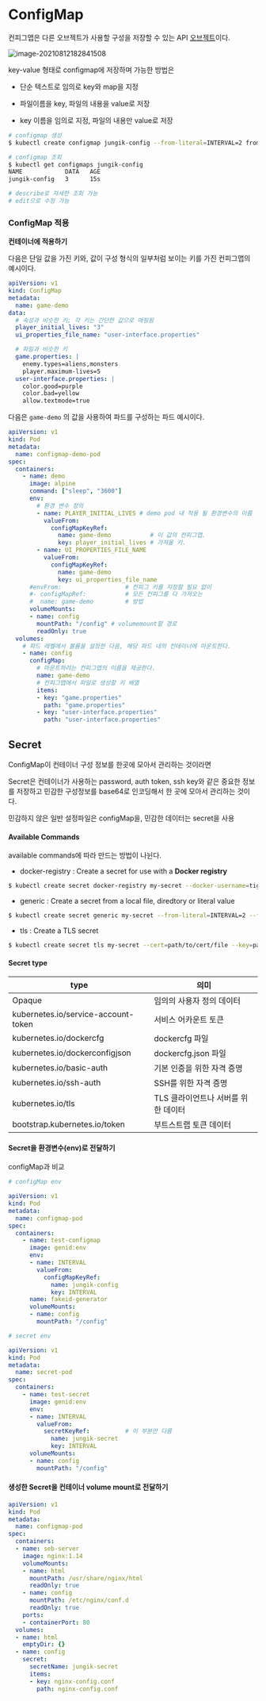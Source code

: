 # ConfigMap

컨피그맵은 다른 오브젝트가 사용할 구성을 저장할 수 있는 API [오브젝트](https://kubernetes.io/ko/docs/concepts/overview/working-with-objects/kubernetes-objects/)이다.

![image-20210812182841508](C:\Users\user\AppData\Roaming\Typora\typora-user-images\image-20210812182841508.png)

key-value 형태로 configmap에 저장하며 가능한 방법은

* 단순 텍스트로 임의로 key와 map을 지정

* 파일이름을 key, 파일의 내용을 value로 저장

* key 이름을 임의로 지정, 파일의 내용만 value로 저장

```bash
# configmap 생성
$ kubectl create configmap jungik-config --from-literal=INTERVAL=2 from-literal=OPTION=boy --from-file=config.dir/
```

```bash
# configmap 조회
$ kubectl get configmaps jungik-config
NAME            DATA   AGE
jungik-config   3      15s

# describe로 자세한 조회 가능
# edit으로 수정 가능
```



### ConfigMap 적용

**컨테이너에 적용하기**

다음은 단일 값을 가진 키와, 값이 구성 형식의 일부처럼 보이는 키를 가진 컨피그맵의 예시이다.

```yaml
apiVersion: v1
kind: ConfigMap
metadata:
  name: game-demo
data:
  # 속성과 비슷한 키; 각 키는 간단한 값으로 매핑됨
  player_initial_lives: "3"
  ui_properties_file_name: "user-interface.properties"

  # 파일과 비슷한 키
  game.properties: |
    enemy.types=aliens,monsters
    player.maximum-lives=5    
  user-interface.properties: |
    color.good=purple
    color.bad=yellow
    allow.textmode=true    
```

다음은 `game-demo` 의 값을 사용하여 파드를 구성하는 파드 예시이다.

```yaml
apiVersion: v1
kind: Pod
metadata:
  name: configmap-demo-pod
spec:
  containers:
    - name: demo
      image: alpine
      command: ["sleep", "3600"]
      env:
        # 환경 변수 정의
        - name: PLAYER_INITIAL_LIVES # demo pod 내 적용 될 환경변수의 이름
          valueFrom:
            configMapKeyRef:
              name: game-demo           # 이 값의 컨피그맵.
              key: player_initial_lives # 가져올 키.
        - name: UI_PROPERTIES_FILE_NAME
          valueFrom:
            configMapKeyRef:
              name: game-demo
              key: ui_properties_file_name
      #envFrom:                  # 컨피그 키를 지정할 필요 없이
      #- configMapRef:           # 모든 컨피그를 다 가져오는
      #  name: game-demo         # 방법
      volumeMounts:
      - name: config
        mountPath: "/config" # volumemount할 경로
        readOnly: true
  volumes:
    # 파드 레벨에서 볼륨을 설정한 다음, 해당 파드 내의 컨테이너에 마운트한다.
    - name: config
      configMap:
        # 마운트하려는 컨피그맵의 이름을 제공한다.
        name: game-demo
        # 컨피그맵에서 파일로 생성할 키 배열
        items:
        - key: "game.properties"
          path: "game.properties"
        - key: "user-interface.properties"
          path: "user-interface.properties"
```





## Secret

ConfigMap이 컨테이너 구성 정보를 한곳에 모아서 관리하는 것이라면

Secret은 컨테이너가 사용하는 password, auth token, ssh key와 같은 중요한 정보를 저장하고 민감한 구성정보를 base64로 인코딩해서 한 곳에 모아서 관리하는 것이다.

민감하지 않은 일반 설정파일은 configMap을, 민감한 데이터는 secret을 사용



#### Available Commands

available commands에 따라 만드는 방법이 나뉜다.

* docker-registry : Create a secret for use with a **Docker registry**

```bash
$ kubectl create secret docker-registry my-secret --docker-username=tiger --docker-password=pass --docker-email=tiger@gmail.com
```

* generic : Create a secret from a local file, diredtory or literal value

```bash
$ kubectl create secret generic my-secret --from-literal=INTERVAL=2 --from-file=./test-web-config/
```

* tls : Create a TLS secret

```bash
$ kubectl create secret tls my-secret --cert=path/to/cert/file --key=path/to/key/file
```



#### Secret type

| type                                | 의미                                |
| ----------------------------------- | ----------------------------------- |
| Opaque                              | 임의의 사용자 정의 데이터           |
| kubernetes.io/service-account-token | 서비스 어카운트 토큰                |
| kubernetes.io/dockercfg             | dockercfg 파일                      |
| kubernetes.io/dockerconfigjson      | dockercfg.json 파일                 |
| kubernetes.io/basic-auth            | 기본 인증을 위한 자격 증명          |
| kubernetes.io/ssh-auth              | SSH를 위한 자격 증명                |
| kubernetes.io/tls                   | TLS 클라이언트나 서버를 위한 데이터 |
| bootstrap.kubernetes.io/token       | 부트스트랩 토큰 데이터              |



#### Secret을 환경변수(env)로 전달하기

configMap과 비교

```yaml
# configMap env

apiVersion: v1
kind: Pod
metadata:
  name: configmap-pod
spec:
  containers:
    - name: test-configmap
      image: genid:env
      env:
      - name: INTERVAL
        valueFrom:
          configMapKeyRef:
            name: jungik-config
            key: INTERVAL
      name: fakeid-generator
      volumeMounts:
      - name: config
        mountPath: "/config"
```

```yaml
# secret env

apiVersion: v1
kind: Pod
metadata:
  name: secret-pod
spec:
  containers:
    - name: test-secret
      image: genid:env
      env:
      - name: INTERVAL
        valueFrom:
          secretKeyRef:          # 이 부분만 다름
            name: jungik-secret
            key: INTERVAL
      volumeMounts:
      - name: config
        mountPath: "/config"
```



#### 생성한 Secret을 컨테이너 volume mount로 전달하기

```yaml
apiVersion: v1
kind: Pod
metadata:
  name: configmap-pod
spec:
  containers:
  - name: seb-server
    image: nginx:1.14
    volumeMounts:
    - name: html
      mountPath: /usr/share/nginx/html
      readOnly: true
    - name: config
      mountPath: /etc/nginx/conf.d
      readOnly: true
    ports:
    - containerPort: 80
  volumes:
  - name: html
    emptyDir: {}
  - name: config
    secret:
      secretName: jungik-secret
      items:
      - key: nginx-config.conf
        path: nginx-config.conf
```

